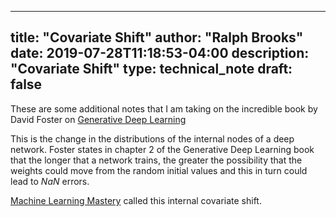 
---
title: "Covariate Shift"
author: "Ralph Brooks"
date: 2019-07-28T11:18:53-04:00
description: "Covariate Shift"
type: technical_note
draft: false
---

These are some additional notes that I am taking on the incredible book by David Foster on <a target="_blank" href="https://www.amazon.com/Generative-Deep-Learning-Teaching-Machines/dp/1492041947?&_encoding=UTF8&tag=ralphbrooks-20&linkCode=ur2&linkId=56166717a12536849e1d3edbbb76330b&camp=1789&creative=9325">Generative Deep Learning</a><img src="//ir-na.amazon-adsystem.com/e/ir?t=ralphbrooks-20&l=ur2&o=1" width="1" height="1" border="0" alt="" style="border:none !important; margin:0px !important;" /> 

This is the change in the distributions of the internal nodes of a deep network. Foster states in chapter 2 of the Generative Deep Learning book that the longer that a network trains, the greater
the possibility that the weights could move from the random initial values and this in turn could lead to <i>NaN</i> errors. 

[Machine Learning Mastery](https://machinelearningmastery.com/batch-normalization-for-training-of-deep-neural-networks/) called this internal covariate shift.




